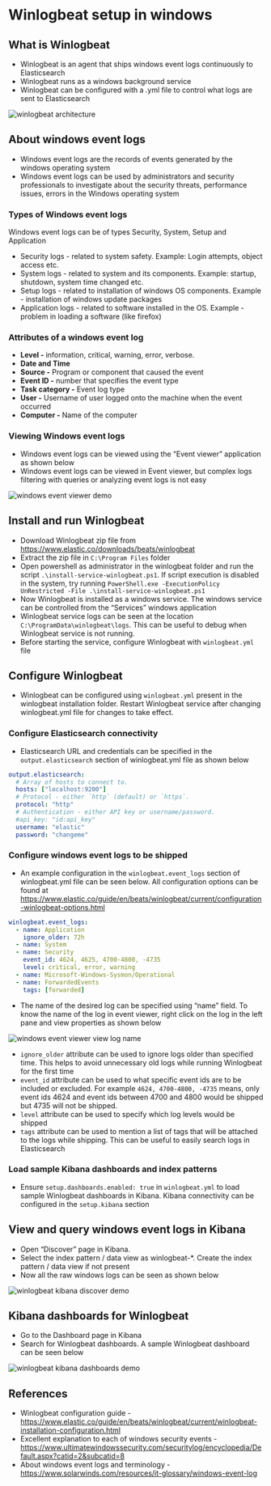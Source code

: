 # Winlogbeat setup in windows

## What is Winlogbeat

- Winlogbeat is an agent that ships windows event logs continuously to Elasticsearch
- Winlogbeat runs as a windows background service
- Winlogbeat can be configured with a .yml file to control what logs are sent to Elasticsearch

![winlogbeat architecture](https://github.com/nagasudhirpulla/taming_python/blob/master/blog/skills/assets/img/winlogbeat%20architecture.png?raw=true)

## About windows event logs

- Windows event logs are the records of events generated by the windows operating system
- Windows event logs can be used by administrators and security professionals to investigate about the security threats, performance issues, errors in the Windows operating system

### Types of Windows event logs

Windows event logs can be of types Security, System, Setup and Application
- Security logs - related to system safety. Example: Login attempts, object access etc.
- System logs - related to system and its components. Example: startup, shutdown, system time changed etc.
- Setup logs - related to installation of windows OS components. Example - installation of windows update packages
- Application logs - related to software installed in the OS. Example - problem in loading a software (like firefox)

### Attributes of a windows event log

- **Level -** information, critical, warning, error, verbose.
- **Date and Time**
- **Source -** Program or component that caused the event
- **Event ID -** number that specifies the event type
- **Task category -** Event log type
- **User -** Username of user logged onto the machine when the event occurred
- **Computer -** Name of the computer

### Viewing Windows event logs

- Windows event logs can be viewed using the “Event viewer” application as shown below
- Windows event logs can be viewed in Event viewer, but complex logs filtering with queries or analyzing event logs is not easy

![windows event viewer demo](https://github.com/nagasudhirpulla/taming_python/blob/master/blog/skills/assets/img/windows%20event%20viewer%20demo.png?raw=true)

## Install and run Winlogbeat

- Download Winlogbeat zip file from https://www.elastic.co/downloads/beats/winlogbeat
- Extract the zip file in `C:\Program Files` folder
- Open powershell as administrator in the winlogbeat folder and run the script `.\install-service-winlogbeat.ps1`. If script execution is disabled in the system, try running `PowerShell.exe -ExecutionPolicy UnRestricted -File .\install-service-winlogbeat.ps1`
- Now Winlogbeat is installed as a windows service. The windows service can be controlled from the “Services” windows application
- Winlogbeat service logs can be seen at the location `C:\ProgramData\winlogbeat\logs`. This can be useful to debug when Winlogbeat service is not running.
- Before starting the service, configure Winlogbeat with `winlogbeat.yml` file

## Configure Winlogbeat

- Winlogbeat can be configured using `winlogbeat.yml` present in the winlogbeat installation folder. Restart Winlogbeat service after changing winlogbeat.yml file for changes to take effect.

### Configure Elasticsearch connectivity

- Elasticsearch URL and credentials can be specified in the `output.elasticsearch` section of winlogbeat.yml file as shown below

```yaml
output.elasticsearch:
  # Array of hosts to connect to.
  hosts: ["localhost:9200"]
  # Protocol - either `http` (default) or `https`.
  protocol: "http"
  # Authentication - either API key or username/password.
  #api_key: "id:api_key"
  username: "elastic"
  password: "changeme"
```

### Configure windows event logs to be shipped

- An example configuration in the `winlogbeat.event_logs` section of winlogbeat.yml file can be seen below. All configuration options can be found at https://www.elastic.co/guide/en/beats/winlogbeat/current/configuration-winlogbeat-options.html

```yaml
winlogbeat.event_logs:
  - name: Application
    ignore_older: 72h
  - name: System
  - name: Security
    event_id: 4624, 4625, 4700-4800, -4735
    level: critical, error, warning
  - name: Microsoft-Windows-Sysmon/Operational
  - name: ForwardedEvents
    tags: [forwarded]
```

- The name of the desired log can be specified using “name” field. To know the name of the log in event viewer, right click on the log in the left pane and view properties as shown below

![windows event viewer view log name](https://github.com/nagasudhirpulla/taming_python/blob/master/blog/skills/assets/img/windows%20event%20viewer%20view%20log%20name.png?raw=true)

- `ignore_older` attribute can be used to ignore logs older than specified time. This helps to avoid unnecessary old logs while running Winlogbeat for the first time
- `event_id` attribute can be used to what specific event ids are to be included or excluded. For example `4624, 4700-4800, -4735` means, only event ids 4624 and event ids between 4700 and 4800 would be shipped but 4735 will not be shipped.
- `level` attribute can be used to specify which log levels would be shipped
- `tags` attribute can be used to mention a list of tags that will be attached to the logs while shipping. This can be useful to easily search logs in Elasticsearch

### Load sample Kibana dashboards and index patterns

- Ensure `setup.dashboards.enabled: true` in `winlogbeat.yml` to load sample Winlogbeat dashboards in Kibana. Kibana connectivity can be configured in the `setup.kibana` section

## View and query windows event logs in Kibana

- Open “Discover” page in Kibana.
- Select the index pattern / data view as winlogbeat-*. Create the index pattern / data view if not present
- Now all the raw windows logs can be seen as shown below

![winlogbeat kibana discover demo](https://github.com/nagasudhirpulla/taming_python/blob/master/blog/skills/assets/img/winlogbeat%20kibana%20discover%20demo.png?raw=true)

## Kibana dashboards for Winlogbeat

- Go to the Dashboard page in Kibana
- Search for Winlogbeat dashboards. A sample Winlogbeat dashboard can be seen below

![winlogbeat kibana dashboards demo](https://github.com/nagasudhirpulla/taming_python/blob/master/blog/skills/assets/img/winlogbeat%20kibana%20dashboards%20demo.png?raw=true)

## References

- Winlogbeat configuration guide - https://www.elastic.co/guide/en/beats/winlogbeat/current/winlogbeat-installation-configuration.html
- Excellent explanation to each of windows security events - https://www.ultimatewindowssecurity.com/securitylog/encyclopedia/Default.aspx?catid=2&subcatid=8
- About windows event logs and terminology - https://www.solarwinds.com/resources/it-glossary/windows-event-log
<!--stackedit_data:
eyJoaXN0b3J5IjpbMTkxNzA4MDU1N119
-->